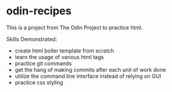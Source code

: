 # odin-recipes
This is a project from The Odin Project to practice html. 

Skills Demonstrated:
- create html boiler template from scratch
- learn the usage of various html tags 
- practice git commands 
- get the hang of making commits after each unit of work done
- utilize the command line interface instead of relying on GUI 
- practice css styling 